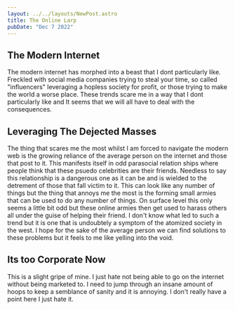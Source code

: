 ```yaml
---
layout: ../../layouts/NewPost.astro
title: The Online Larp
pubDate: "Dec 7 2022"
---
```

## The Modern Internet
The modern internet has morphed into a beast that I dont particularly like. Freckled with social media companies trying to steal your time, so called "influencers" leveraging a hopless society for profit, or those trying to make the world a worse place. These trends scare me in a way that I dont particularly like and It seems that we will all have to deal with the consequences.
## Leveraging The Dejected Masses
The thing that scares me the most whilst I am forced to navigate the modern web is the growing reliance of the average person on the internet and those that post to it. This manifests itself in odd parasocial relation ships where people think that these psuedo celebrities are their friends. Needless to say this relationship is a dangerous one as it can be and is wielded to the detrement of those that fall victim to it. This can look like any number of things but the thing that annoys me the most is the forming small armies that can be used to do any number of things. On surface level this only seems a little bit odd but these online armies then get used to harass others all under the guise of helping their friend. I don't know what led to such a trend but it is one that is undoubtely a symptom of the atomized society in the west. I hope for the sake of the average person we can find solutions to these problems but it feels to me like yelling into the void.
## Its too Corporate Now
This is a slight gripe of mine. I just hate not being able to go on the internet without being marketed to. I need to jump through an insane amount of hoops to keep a semblance of sanity and it is annoying. I don't really have a point here I just hate it.